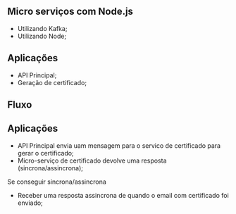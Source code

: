 ## Micro serviços com Node.js

- Utilizando Kafka;
- Utilizando Node;

## Aplicações

- API Principal;
- Geração de certificado;

## Fluxo

## Aplicações

- API Principal envia uam mensagem para o servico de certificado para gerar o certificado;
- Micro-serviço de certificado devolve uma resposta (sincrona/assincrona);

Se conseguir sincrona/assincrona

- Receber uma resposta assincrona de quando o email com certificado foi enviado;



